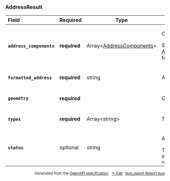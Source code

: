 <!--- This is a generated file, do not edit! -->
<!--- [START woosmap_http_schema_external-api-wrapper_what3words_addressresult] -->
<h3 class="schema-object" id="External-api-wrapper_what3words_AddressResult">AddressResult</h3>

| Field                                                                                                                      | Required     | Type                                                                                                     | Description                                                                                                                                                                  |
| :------------------------------------------------------------------------------------------------------------------------- | ------------ | -------------------------------------------------------------------------------------------------------- | ---------------------------------------------------------------------------------------------------------------------------------------------------------------------------- |
| <h4 id="AddressResult-address_components" class="add-link schema-object-property-key"><code>address_components</code></h4> | **required** | Array&lt;[AddressComponents](#External-api-wrapper_what3words_AddressComponents "AddressComponents")&gt; | <div class="ref-property-description"><p>Components</p><p>See <a href="#External-api-wrapper_what3words_AddressComponents">AddressComponents</a> for more information.</div> |
| <h4 id="AddressResult-formatted_address" class="add-link schema-object-property-key"><code>formatted_address</code></h4>   | **required** | string                                                                                                   | <div class="nonref-property-description"><p>Address</p></div>                                                                                                                |
| <h4 id="AddressResult-geometry" class="add-link schema-object-property-key"><code>geometry</code></h4>                     | **required** |                                                                                                          | <div class="nonref-property-description"><p>Geometry</p></div>                                                                                                               |
| <h4 id="AddressResult-types" class="add-link schema-object-property-key"><code>types</code></h4>                           | **required** | Array&lt;string&gt;                                                                                      | <div class="nonref-property-description"><p>Types</p></div>                                                                                                                  |
| <h4 id="AddressResult-status" class="add-link schema-object-property-key"><code>status</code></h4>                         | optional     | string                                                                                                   | <div class="nonref-property-description"><p>Address Status</p><div class="notranslate">The allowed values include: and `not_yet_built`</div></div>                           |

<p style="text-align: right; font-size: smaller;">Generated from the <a data-label="openapi-github" href="https://github.com/woosmap/openapi-specification" title="Woosmap OpenAPI Specification" class="external">OpenAPI specification</a>.
<a data-label="openapi-github-woosmap-http-schema-external-api-wrapper-what3words-addressresult" data-action="edit" style="margin-left: 5px;" href="https://github.com/woosmap/openapi-specification/blob/main/specification/schemas/External-api-wrapper_what3words_AddressResult.yml" title="Edit on GitHub">✎ Edit</a>
<a data-label="openapi-github-woosmap-http-schema-external-api-wrapper-what3words-addressresult" data-action="bug" style="margin-left: 5px;" href="https://github.com/woosmap/openapi-specification/issues/new?assignees=&labels=type%3A+bug%2C+triage+me&template=bug_report.md&title=[schemas] Bug - External-api-wrapper_what3words_AddressResult" title="File bug for schemas on GitHub"><span class="material-icons">bug_report</span> Report bug</a>
</p>

<!--- [END woosmap_http_schema_external-api-wrapper_what3words_addressresult] -->
